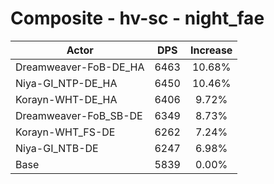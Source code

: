 # Composite - hv-sc - night_fae
| Actor | DPS | Increase |
|---|:---:|:---:|
|Dreamweaver-FoB-DE_HA|6463|10.68%|
|Niya-GI_NTP-DE_HA|6450|10.46%|
|Korayn-WHT-DE_HA|6406|9.72%|
|Dreamweaver-FoB_SB-DE|6349|8.73%|
|Korayn-WHT_FS-DE|6262|7.24%|
|Niya-GI_NTB-DE|6247|6.98%|
|Base|5839|0.00%|
